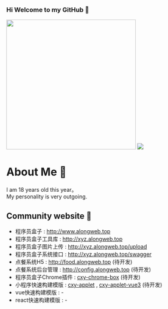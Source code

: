 ### Hi Welcome to my GitHub 👋

<img height="340px" src = "https://along-1254323745.cos.ap-nanjing.myqcloud.com/35439506-c083-432d-87b8-c6d633f0f694--8f51725778cd4a669bf49684f52b851b_tplv-k3u1fbpfcp-zoom-1.jpg" >

<!-- Here are some ideas to get you started:

- 🔭 I’m currently working on ...
- 🌱 I’m currently learning ...
- 👯 I’m looking to collaborate on ...
- 🤔 I’m looking for help with ...
- 💬 Ask me about ...
- 📫 How to reach me: ...
- 😄 Pronouns: ...
- ⚡ Fun fact: ... -->

<img src = "https://vkceyugu.cdn.bspapp.com/VKCEYUGU-24a8791b-4615-4dfa-af84-73c65b54fbac/650bd502-9f67-4358-a254-ee389026455d.gif" >

# About Me 👿

I am 18 years old this year。  
My personality is very outgoing.

## Community website 👻
- 程序员盒子 : http://www.alongweb.top
- 程序员盒子工具库 : http://xyz.alongweb.top
- 程序员盒子图片上传 : http://xyz.alongweb.top/upload
- 程序员盒子系统接口 : http://xyz.alongweb.top/swagger
- 点餐系统H5 : http://food.alongweb.top (待开发)
- 点餐系统后台管理 : http://config.alongweb.top (待开发)
- 程序员盒子Chrome插件 : [cxy-chrome-box](https://github.com/YangWenLong123/cxy-chrome-box) (待开发)
- 小程序快速构建模版 : [cxy-applet](https://github.com/YangWenLong123/cxy-applet) , [cxy-applet-vue3](https://github.com/YangWenLong123/cxy-applet-vue3) (待开发)
- vue快速构建模版 : -
- react快速构建模版 : -

